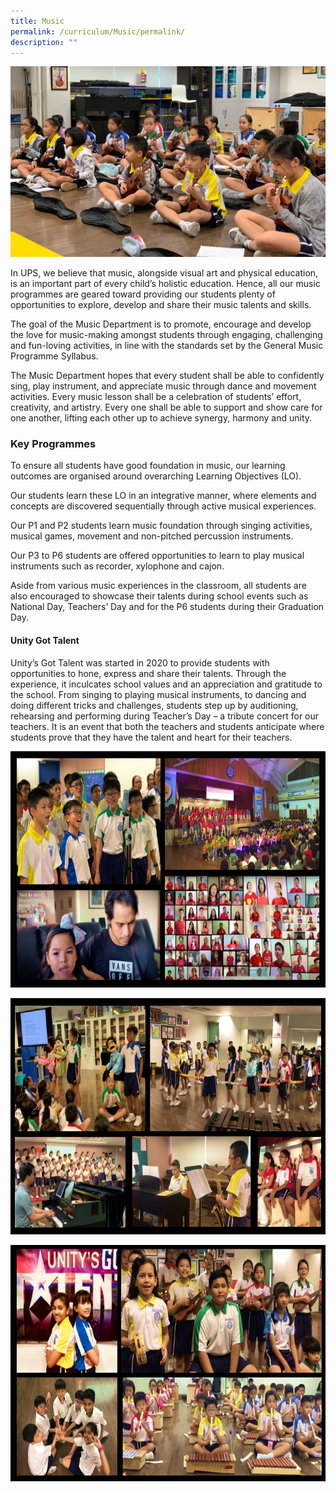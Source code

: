 ```yaml
---
title: Music
permalink: /curriculum/Music/permalink/
description: ""
---
```

![](/images/music_2-e1613635743714.jpg)

In UPS, we believe that music, alongside visual art and physical education, is an important part of every child’s holistic education. Hence, all our music programmes are geared toward providing our students plenty of opportunities to explore, develop and share their music talents and skills.

The goal of the Music Department is to promote, encourage and develop the love for music-making amongst students through engaging, challenging and fun-loving activities, in line with the standards set by the General Music Programme Syllabus.

The Music Department hopes that every student shall be able to confidently sing, play instrument, and appreciate music through dance and movement activities. Every music lesson shall be a celebration of students’ effort, creativity, and artistry. Every one shall be able to support and show care for one another, lifting each other up to achieve synergy, harmony and unity.

### **Key Programmes**

To ensure all students have good foundation in music, our learning outcomes are organised around overarching Learning Objectives (LO).

Our students learn these LO in an integrative manner, where elements and concepts are discovered sequentially through active musical experiences.

Our P1 and P2 students learn music foundation through singing activities, musical games, movement and non-pitched percussion instruments.

Our P3 to P6 students are offered opportunities to learn to play musical instruments such as recorder, xylophone and cajon.

Aside from various music experiences in the classroom, all students are also encouraged to showcase their talents during school events such as National Day, Teachers’ Day and for the P6 students during their Graduation Day.

#### **Unity Got Talent**
Unity’s Got Talent was started in 2020 to provide students with opportunities to hone, express and share their talents. Through the experience, it inculcates school values and an appreciation and gratitude to the school. From singing to playing musical instruments, to dancing and doing different tricks and challenges, students step up by auditioning, rehearsing and performing during Teacher’s Day – a tribute concert for our teachers. It is an event that both the teachers and students anticipate where students prove that they have the talent and heart for their teachers.

![](/images/Music1.png)

![](/images/Music2.png)

![](/images/Music3.jpeg)
